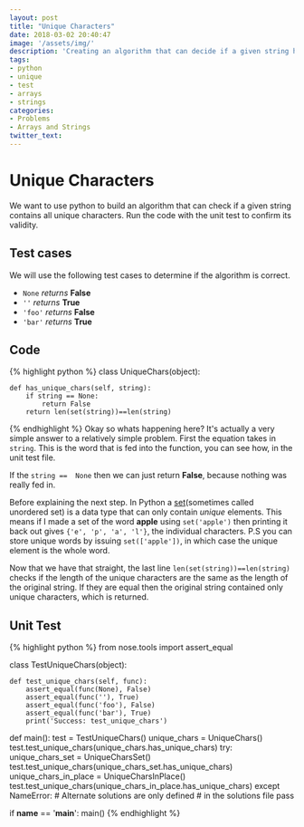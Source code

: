 ```yaml
---
layout: post
title: "Unique Characters"
date: 2018-03-02 20:40:47
image: '/assets/img/'
description: 'Creating an algorithm that can decide if a given string has all unique characters'
tags:
- python
- unique
- test
- arrays
- strings
categories:
- Problems
- Arrays and Strings
twitter_text:
---
```


# Unique Characters
We want to use python to build an algorithm that can check if a given string contains all unique characters. Run the code with the unit test to confirm its validity.

## Test cases
We will use the following test cases to determine if the algorithm is correct.
- `None` *returns* **False**
- `''` *returns* **True**
- `'foo'` *returns* **False**
- `'bar'` *returns* **True**

## Code
{% highlight python %}
class UniqueChars(object):

    def has_unique_chars(self, string):
        if string == None:
            return False
        return len(set(string))==len(string)
{% endhighlight %}
Okay so whats happening here? It's actually a very simple answer to a relatively simple problem. First the equation takes in `string`. This is the word that is fed into the function, you can see how, in the unit test file.

If the `string ==  None` then we can just return **False**, because nothing was really fed in.

Before explaining the next step. In Python a [set](https://docs.python.org/3/tutorial/datastructures.html#sets)(sometimes called unordered set) is a data type that can only contain *unique* elements. This means if I made a set of the word **apple** using `set('apple')` then printing it back out gives `{'e', 'p', 'a', 'l'}`, the individual characters. P.S you can store unique words by issuing `set(['apple'])`, in which case the unique element is the whole word.

Now that we have that straight, the last line `len(set(string))==len(string)` checks if the length of the unique characters are the same as the length of the original string. If they are equal then the original string contained only unique characters, which is returned.

## Unit Test
{% highlight python %}
from nose.tools import assert_equal


class TestUniqueChars(object):

    def test_unique_chars(self, func):
        assert_equal(func(None), False)
        assert_equal(func(''), True)
        assert_equal(func('foo'), False)
        assert_equal(func('bar'), True)
        print('Success: test_unique_chars')


def main():
    test = TestUniqueChars()
    unique_chars = UniqueChars()
    test.test_unique_chars(unique_chars.has_unique_chars)
    try:
        unique_chars_set = UniqueCharsSet()
        test.test_unique_chars(unique_chars_set.has_unique_chars)
        unique_chars_in_place = UniqueCharsInPlace()
        test.test_unique_chars(unique_chars_in_place.has_unique_chars)
    except NameError:
        # Alternate solutions are only defined
        # in the solutions file
        pass


if __name__ == '__main__':
    main()
{% endhighlight %}







